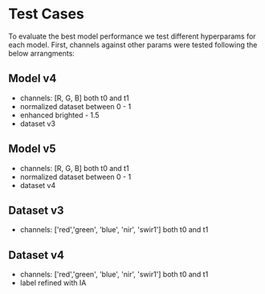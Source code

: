 # Test Cases


To evaluate the best model performance we test different hyperparams for each model. First, channels against other params were tested following the below arrangments:

## Model v4
- channels: [R, G, B] both t0 and t1
- normalized dataset between 0 - 1
- enhanced brighted - 1.5
- dataset v3

## Model v5
- channels: [R, G, B] both t0 and t1
- normalized dataset between 0 - 1
- dataset v4

## Dataset v3
- channels: ['red','green', 'blue', 'nir', 'swir1'] both t0 and t1

## Dataset v4
- channels: ['red','green', 'blue', 'nir', 'swir1'] both t0 and t1
- label refined with IA